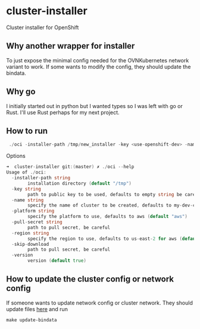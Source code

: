 # cluster-installer
Cluster installer for OpenShift

## Why another wrapper for installer
To just expose the minimal config needed for the OVNKubernetes network variant to work. If some wants to modify the 
config, they should update the bindata.

## Why go
I initially started out in python but I wanted types so I was left with go or Rust. I'll use Rust perhaps for my
next project.

## How to run
```go
 ./oci -installer-path /tmp/new_installer -key <use-openshift-dev> -name my-cool-cluster -platform azure -region centralus -pull-secret pull-secret 
```

Options
```go
➜  cluster-installer git:(master) ✗ ./oci --help  
Usage of ./oci:
  -installer-path string
        installation directory (default "/tmp")
  -key string
        path to public key to be used, defaults to empty string be careful
  -name string
        specify the name of cluster to be created, defaults to my-dev-cluster (default "my-dev-cluster")
  -platform string
        specify the platform to use, defaults to aws (default "aws")
  -pull-secret string
        path to pull secret, be careful
  -region string
        specify the region to use, defaults to us-east-2 for aws (default "us-east-2")
  -skip-download
        path to pull secret, be careful
  -version
        version (default true)
```

## How to update the cluster config or network config
If someone wants to update network config or cluster network. They should update files [here](https://github.com/ravisantoshgudimetla/cluster-installer/tree/master/generated) 
and run
``` shell
make update-bindata
```